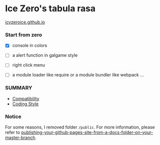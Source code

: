 # Ice Zero's tabula rasa

[icyzeroice.github.io](https://icyzeroice.github.io/)

### Start from zero

- [x] console in colors

- [ ] a alert function in galgame style

- [ ] right click menu

- [ ] a module loader like require or a module bundler like webpack ...

### SUMMARY

- [Compatibility](docs/compatibility.md)
- [Coding Style](docs/coding-style.md)

### Notice

For some reasons, I removed folder `/public`. For more information, please refer to [publishing-your-github-pages-site-from-a-docs-folder-on-your-master-branch](https://help.github.com/articles/configuring-a-publishing-source-for-github-pages/#publishing-your-github-pages-site-from-a-docs-folder-on-your-master-branch).
